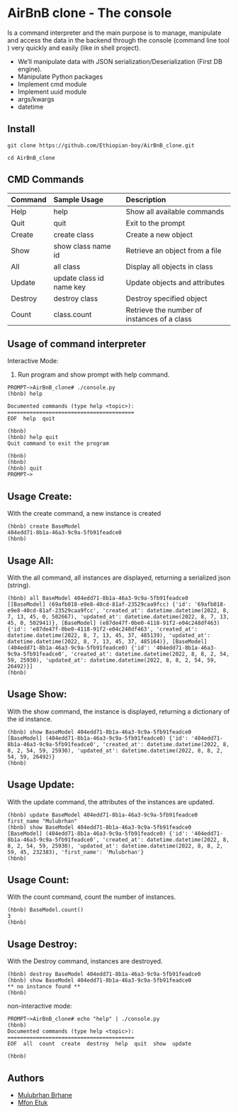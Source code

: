
# AirBnB clone - The console

Is a command interpreter and the main purpose is to manage, manipulate and access the data in the backend through the console (command line tool ) very quickly and easily (like in shell project).

* We’ll manipulate data with JSON serialization/Deserialization (First DB engine).
* Manipulate Python packages
* Implement cmd module
* Implement uuid module
* args/kwargs
* datetime


## Install
```
git clone https://github.com/Ethiopian-boy/AirBnB_clone.git

cd AirBnB_clone
```
    
## CMD Commands




| Command |  Sample Usage     | Description                |
| :-------- | :------- | :------------------------- |
| Help | help |Show all available commands |
|Quit | quit | Exit to the prompt  |
|Create | create class | Create a new object |
| Show |show class name id| Retrieve an object from a file|
| All | all class | Display all objects in class |
| Update | update class id name key| Update objects and attributes|
|Destroy | destroy class| Destroy specified object|
|Count| class.count| Retrieve the number of instances of a class|



## Usage of command interpreter
Interactive Mode:
 
   1. Run program and show prompt with help command.
```
PROMPT~>AirBnB_clone# ./console.py
(hbnb) help

Documented commands (type help <topic>):
========================================
EOF  help  quit

(hbnb)
(hbnb) help quit
Quit command to exit the program

(hbnb)
(hbnb)
(hbnb) quit
PROMPT~>
```
## Usage Create:
 
With the create command, a new instance is created

```
(hbnb) create BaseModel
404edd71-8b1a-46a3-9c9a-5fb91feadce0
(hbnb)

```
## Usage All:

With the all command, all instances are displayed, returning a serialized json (string).

```
(hbnb) all BaseModel 404edd71-8b1a-46a3-9c9a-5fb91feadce0
[[BaseModel] (69afb018-e9e8-40cd-81af-23529caa9fcc) {'id': '69afb018-e9e8-40cd-81af-23529caa9fcc', 'created_at': datetime.datetime(2022, 8, 7, 13, 45, 0, 502667), 'updated_at': datetime.datetime(2022, 8, 7, 13, 45, 0, 502941)}, [BaseModel] (e87de47f-0be0-4118-91f2-e04c248df463) {'id': 'e87de47f-0be0-4118-91f2-e04c248df463', 'created_at': datetime.datetime(2022, 8, 7, 13, 45, 37, 485139), 'updated_at': datetime.datetime(2022, 8, 7, 13, 45, 37, 485164)}, [BaseModel] (404edd71-8b1a-46a3-9c9a-5fb91feadce0) {'id': '404edd71-8b1a-46a3-9c9a-5fb91feadce0', 'created_at': datetime.datetime(2022, 8, 8, 2, 54, 59, 25930), 'updated_at': datetime.datetime(2022, 8, 8, 2, 54, 59, 26492)}]
(hbnb)

```
## Usage Show:

With the show command, the instance is displayed, returning a dictionary of the id instance.

```
(hbnb) show BaseModel 404edd71-8b1a-46a3-9c9a-5fb91feadce0
[BaseModel] (404edd71-8b1a-46a3-9c9a-5fb91feadce0) {'id': '404edd71-8b1a-46a3-9c9a-5fb91feadce0', 'created_at': datetime.datetime(2022, 8, 8, 2, 54, 59, 25930), 'updated_at': datetime.datetime(2022, 8, 8, 2, 54, 59, 26492)}
(hbnb)

```
## Usage Update:

With the update command, the attributes of the instances are updated.
```
(hbnb) update BaseModel 404edd71-8b1a-46a3-9c9a-5fb91feadce0 first_name "Mulubrhan"
(hbnb) show BaseModel 404edd71-8b1a-46a3-9c9a-5fb91feadce0
[BaseModel] (404edd71-8b1a-46a3-9c9a-5fb91feadce0) {'id': '404edd71-8b1a-46a3-9c9a-5fb91feadce0', 'created_at': datetime.datetime(2022, 8, 8, 2, 54, 59, 25930), 'updated_at': datetime.datetime(2022, 8, 8, 2, 59, 45, 232383), 'first_name': 'Mulubrhan'}
(hbnb)
```

## Usage Count:

With the count command, count the number of instances.

```
(hbnb) BaseModel.count()
3
(hbnb)

```
## Usage Destroy:

With the Destroy command, instances are destroyed.
```
(hbnb) destroy BaseModel 404edd71-8b1a-46a3-9c9a-5fb91feadce0
(hbnb) show BaseModel 404edd71-8b1a-46a3-9c9a-5fb91feadce0
** no instance found **
(hbnb)
```


non-interactive mode:

```
PROMPT~>AirBnB_clone# echo "help" | ./console.py
(hbnb)
Documented commands (type help <topic>):
========================================
EOF  all  count  create  destroy  help  quit  show  update

(hbnb)
```

## Authors

- [Mulubrhan Brhane](https://github.com/Ethiopian-boy)
- [Mfon Etuk](https://github.com/themfon)

